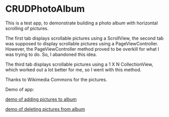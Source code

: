 # CRUDPhotoAlbum

This is a test app, to demonstrate building a photo album with horizontal scrolling of pictures.

The first tab displays scrollable pictures using a ScrollView, the second tab was supposed to display scrollable pictures using a PageViewController. However, the PageViewController method proved to be overkill for what I was trying to do. So, I abandoned this idea.

The third tab displays scrollable pictures using a 1 X N CollectionView, which worked out a lot better for me, so I went with this method.

Thanks to Wikimedia Commons for the pictures.

Demo of app:

[demo of adding pictures to album](demo/PhotoAlbumDemo_Add.gif)

[demo of deleting pictures from album](demo/PhotoAlbumDemo_Delete.gif)
